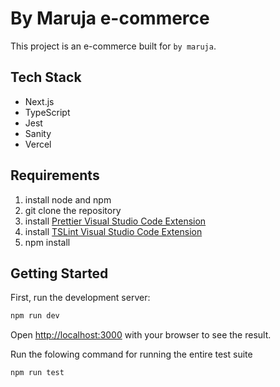 # By Maruja e-commerce

This project is an e-commerce built for `by maruja`.

## Tech Stack

- Next.js
- TypeScript
- Jest
- Sanity
- Vercel

## Requirements

1. install node and npm
2. git clone the repository
3. install [Prettier Visual Studio Code Extension](https://prettier.io/)
4. install [TSLint Visual Studio Code Extension](https://marketplace.visualstudio.com/items?itemName=ms-vscode.vscode-typescript-tslint-plugin)
5. npm install

## Getting Started

First, run the development server:

```bash
npm run dev
```

Open [http://localhost:3000](http://localhost:3000) with your browser to see the result.

Run the folowing command for running the entire test suite

```bash
npm run test
```
